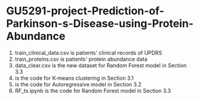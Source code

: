 # GU5291-project-Prediction-of-Parkinson-s-Disease-using-Protein-Abundance
1. train_clinical_data.csv is patients' clinical records of UPDRS
2. train_proteins.csv is patients' protein abundance data
3. data_clear.csv is the new dataset for Random Forest model in Section 3.3
4. is the code for K-means clustering in Section 3.1
5. is the code for Autoregressive model in Section 3.2
6. RF_ts.ipynb is the code for Random Forest model in Section 3.3
